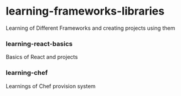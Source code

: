 # learning-frameworks-libraries
Learning of Different Frameworks and creating projects using them

### learning-react-basics
Basics of React and projects

### learning-chef
Learnings of Chef provision system
